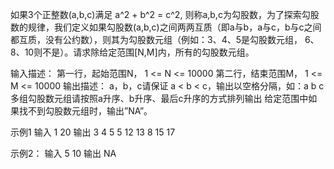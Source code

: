 如果3个正整数(a,b,c)满足 a^2 + b^2 = c^2, 则称a,b,c为勾股数，为了探索勾股数的规律，我们定义如果勾股数(a,b,c)之间两两互质（即a与b，a与c，b与c之间都互质，没有公约数），则其为勾股数元组（例如：3、4、5是勾股数元组， 6、8、10则不是）。请求除给定范围[N,M]内，所有的勾股数元组。

输入描述：
第一行，起始范围N， 1 <= N <= 10000
第二行，结束范围M， 1 <= M <= 10000
输出描述：
a，b，c请保证 a < b < c，输出以空格分隔，如：a b c
多组勾股数元组请按照a升序、b升序、最后c升序的方式排列输出
给定范围中如果找不到勾股数元组时，输出”NA”。

示例1
输入
1
20
输出
3 4 5
5 12 13
8 15 17

示例2：
输入
5
10
输出
NA
